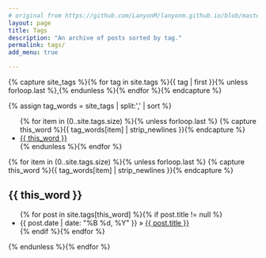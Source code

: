 ```yaml
---
# original from https://github.com/LanyonM/lanyonm.github.io/blob/master/tags.html
layout: page
title: Tags
description: "An archive of posts sorted by tag."
permalink: tags/
add_menu: true

---
```


{% capture site_tags %}{% for tag in site.tags %}{{ tag | first }}{% unless forloop.last %},{% endunless %}{% endfor %}{% endcapture %}
<!-- site_tags: {{ site_tags }} -->
{% assign tag_words = site_tags | split:',' | sort %}
<!-- tag_words: {{ tag_words }} -->
<div id="tags">
  <ul class="tag-box inline">
  {% for item in (0..site.tags.size) %}{% unless forloop.last %}
    {% capture this_word %}{{ tag_words[item] | strip_newlines }}{% endcapture %}
    <li>
      <a href="#{{ this_word | cgi_escape }}">
        {{ this_word }}
        <!-- <span>{{ site.tags[this_word].size }}</span> -->
      </a>
    </li>
  {% endunless %}{% endfor %}
  </ul>

  {% for item in (0..site.tags.size) %}{% unless forloop.last %}
    {% capture this_word %}{{ tag_words[item] | strip_newlines }}{% endcapture %}
  <h2 id="{{ this_word | cgi_escape }}">{{ this_word }}</h2>
  <ul class="posts">
    {% for post in site.tags[this_word] %}{% if post.title != null %}
      <li itemscope>
        <span class="entry-date">
          <time datetime="{{ post.date | date_to_xmlschema }}" itemprop="datePublished">
            {{ post.date | date: "%B %d, %Y" }}
          </time>
        </span> &raquo;
        <a href="{{ site.baseurl }}{{ post.url }}">
          {{ post.title }}
        </a>
      </li>
    {% endif %}{% endfor %}
  </ul>
  {% endunless %}{% endfor %}
</div>
